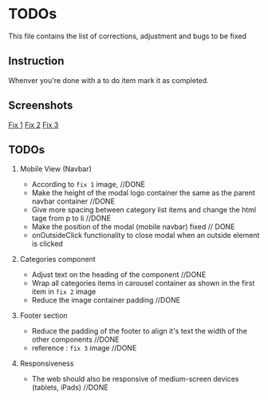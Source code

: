 # TODOs

This file contains the list of corrections, adjustment and bugs to be fixed

## Instruction

Whenver you're done with a to do item mark it as completed.

## Screenshots

[Fix 1](https://github.com/balkissty/react-tailwind/blob/main/src/screenshots/fix1.png)
[Fix 2](https://github.com/balkissty/react-tailwind/blob/main/src/screenshots/fix2.png)
[Fix 3](https://github.com/balkissty/react-tailwind/blob/main/src/screenshots/fix3.png)

## TODOs

1. Mobile View (Navbar)
    - According to `fix 1` image, //DONE
    - Make the height of the modal logo container the same as the parent navbar container //DONE
    - Give more spacing between category list items and change the html tage from p to li //DONE
    - Make the position of the modal (mobile navbar) fixed // DONE 
    - onOutsideClick functionality to close modal when an outside element is clicked

2. Categories component
    - Adjust text on the heading of the component //DONE
    - Wrap all categories items in carousel container as shown in the first item in `fix 2` image
    - Reduce the image container padding //DONE

3. Footer section
    - Reduce the padding of the footer to align it's text the width of the other components //DONE
    - reference : `fix 3` image //DONE

4. Responsiveness
    - The web should also be responsive of medium-screen devices (tablets, iPads) //DONE
